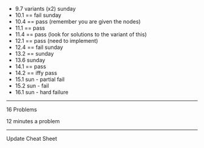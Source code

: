 *  9.7 variants (x2) sunday
*  10.1  == fail   sunday
*  10.4  == pass (remember you are given the nodes)
*  11.1  == pass
*  11.4  == pass   (look for solutions to the variant of this)
*  12.1  == pass (need to implement)
*  12.4  == fail  sunday
*  13.2  ==   sunday
*  13.6  sunday
*  14.1  == pass
*  14.2  == iffy pass
*  15.1  sun - partial fail
*  15.2  sun  - fail
*  16.1  sun  -  hard failure
---

16 Problems

12 minutes a problem

---

Update Cheat Sheet


